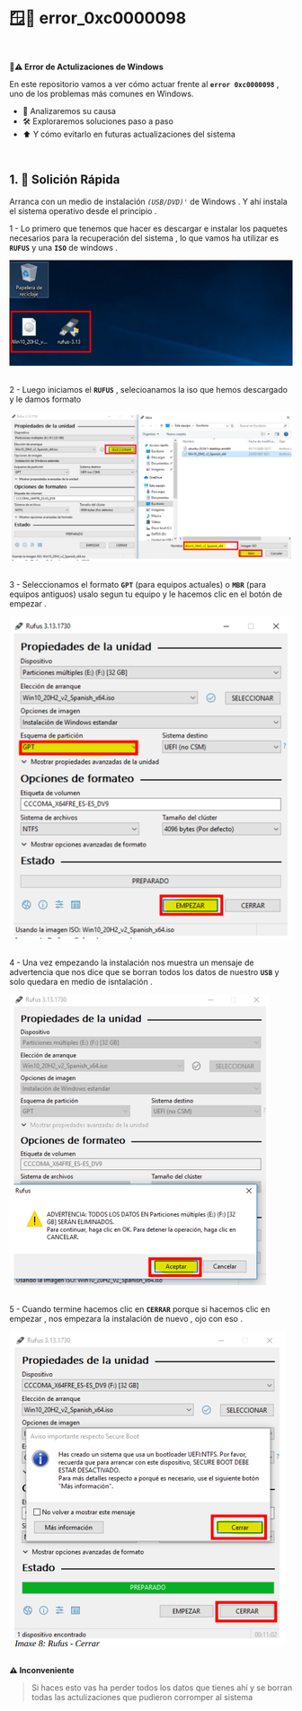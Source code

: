 # 🪟🚫 error_0xc0000098
<br>

**🚫⚠️ Error de Actulizaciones de Windows** 
<br>

En este repositorio vamos a ver cómo actuar frente al **``error 0xc0000098``** , uno de los problemas más comunes en Windows.
   - 🔧 Analizaremos su causa
   - 🛠️ Exploraremos soluciones paso a paso
   - ⬆️ Y cómo evitarlo en futuras actualizaciones del sistema

<br>

## 1. 🚀 Solición Rápida


Arranca con un medio de instalación *``(USB/DVD)'``* de Windows . Y ahí instala 
el sistema operativo desde el principio .

1 - Lo primero que tenemos que hacer es descargar e instalar los paquetes necesarios para la recuperación del sistema , lo que vamos ha utilizar es **``RUFUS``** y una **``ISO``** de windows .

![Descarga e instalacion de paquetes](./img/medio_instalacion/instalacion_de_paquetes.png)
<br>
<br>

2 - Luego iniciamos el **``RUFUS``** , selecioanamos la iso que hemos descargado y le damos formato 

![Iniciando RUFUS 1](./img/medio_instalacion/creando_iso_rufus1.png)
<br>
<br>

3 - Seleccionamos el formato **``GPT``** (para equipos actuales) o **``MBR``** (para equipos antiguos)
usalo segun tu equipo y le hacemos clic en el botón de empezar .

![Iniciando RUFUS 2](./img/medio_instalacion/creando_iso_rufus2.png)
<br>
<br>

4 - Una vez empezando la instalación nos muestra un mensaje de advertencia que nos dice que se borran todos los datos de nuestro **``USB``** y solo quedara en medio de isntalación .

![Iniciando RUFUS 3](./img/medio_instalacion/creando_iso_rufus3.png)
<br>
<br>

5 - Cuando termine hacemos clic en **``CERRAR``** porque si hacemos clic en empezar , nos empezara la instalación de nuevo , ojo con eso .

![Iniciando RUFUS 4](./img/medio_instalacion/creando_iso_rufus4.png)
<br>
<br>

**⚠️ Inconveniente**

>Si haces esto vas ha perder todos los datos que tienes ahí y se borran todas las actulizaciones que pudieron corromper al sistema